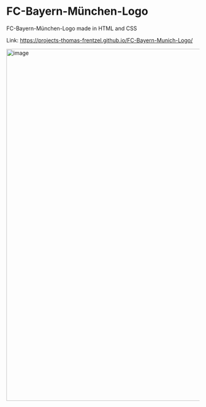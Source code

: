 # FC-Bayern-München-Logo

 FC-Bayern-München-Logo made in HTML and CSS
 
 Link: https://projects-thomas-frentzel.github.io/FC-Bayern-Munich-Logo/
 
 <img width="916" alt="image" src="https://user-images.githubusercontent.com/80831811/221338970-8f5f08d8-4483-42fa-81b5-17f5924cdcc7.png">

